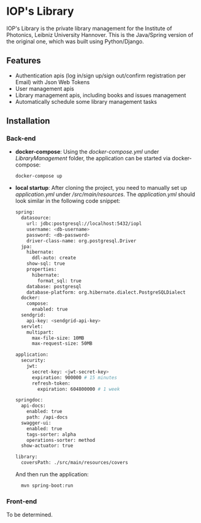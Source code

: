 # IOP's Library

IOP's Library is the private library management for the Institute of Photonics, Leibniz University Hannover. This is the Java/Spring version of the original one, which was built using Python/Django.

## Features
- Authentication apis (log in/sign up/sign out/confirm registration per Email) with Json Web Tokens 
- User management apis
- Library management apis, including books and issues management
- Automatically schedule some library management tasks

## Installation

### Back-end
- **docker-compose**: Using the <em>docker-compose.yml</em> under <em>LibraryManagement</em> folder, the application can be started via docker-compose:
  ```bash
  docker-compose up
  ```
- **local startup**: After cloning the project, you need to manually set up <em>application.yml</em> under <em>/src/main/resources</em>. 
The <em>application.yml</em> should look similar in the following code snippet:
  ```bash
  spring:
    datasource:
      url: jdbc:postgresql://localhost:5432/iopl
      username: <db-username>
      password: <db-password>
      driver-class-name: org.postgresql.Driver
    jpa:
      hibernate:
        ddl-auto: create
      show-sql: true
      properties:
        hibernate:
          format_sql: true
      database: postgresql
      database-platform: org.hibernate.dialect.PostgreSQLDialect
    docker:
      compose:
        enabled: true
    sendgrid:
      api-key: <sendgrid-api-key>
    servlet:
      multipart:
        max-file-size: 10MB
        max-request-size: 50MB

  application:
    security:
      jwt:
        secret-key: <jwt-secret-key>
        expiration: 900000 # 15 minutes
        refresh-token:
          expiration: 604800000 # 1 week

  springdoc:
    api-docs:
      enabled: true
      path: /api-docs
    swagger-ui:
      enabled: true
      tags-sorter: alpha
      operations-sorter: method
    show-actuator: true

  library:
    coversPath: ./src/main/resources/covers
  ```
  And then run the application:
  ```bash
    mvn spring-boot:run
  ```

### Front-end
To be determined. 